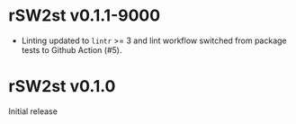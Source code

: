 # rSW2st v0.1.1-9000
* Linting updated to `lintr` >= 3 and
  lint workflow switched from package tests to Github Action (#5).

# rSW2st v0.1.0
Initial release
